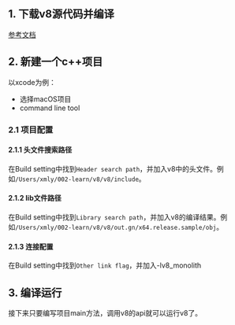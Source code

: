 ## 1. 下载v8源代码并编译

[参考文档](https://v8.dev/docs/source-code)

## 2. 新建一个c++项目

以xcode为例：
- 选择macOS项目
- command line tool

### 2.1 项目配置

#### 2.1.1 头文件搜索路径
在Build setting中找到`Header search path`，并加入v8中的头文件。例如`/Users/xmly/002-learn/v8/v8/include`。

#### 2.1.2 lib文件路径
在Build setting中找到`Library search path`，并加入v8的编译结果。例如`/Users/xmly/002-learn/v8/v8/out.gn/x64.release.sample/obj`。

#### 2.1.3 连接配置
在Build setting中找到`Other link flag`，并加入-lv8_monolith

## 3. 编译运行
接下来只要编写项目main方法，调用v8的api就可以运行v8了。